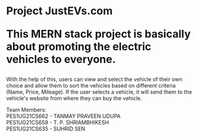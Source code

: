

<h1>Project JustEVs.com

This MERN stack project is basically about promoting the electric vehicles to everyone.</h1>

With the help of this, users can view and select the vehicle of their own choice and allow them to sort the vehicles based on different criteria (Name, Price, Mileage). If the user selects a vehicle, it will send them to the vehicle's website from where they can buy the vehicle.

Team Members: <br/>
PES1UG21CS662 - TANMAY PRAVEEN UDUPA <br/>
PES1UG21CS659 - T. P. SHRIAMBHIKESH <br/>
PES1UG21CS635 - SUHRID SEN <br/>
